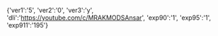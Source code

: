 {'ver1':'5', 'ver2':'0', 'ver3':'y', 'dli':'https://youtube.com/c/MRAKMODSAnsar', 'exp90':'1', 'exp95':'1', 'exp911':'195'}

